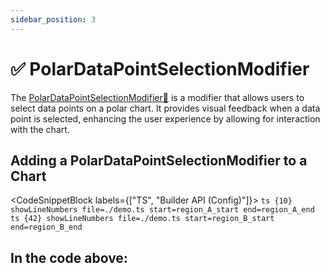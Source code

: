 ```yaml
---
sidebar_position: 3
---
```


# ✅ PolarDataPointSelectionModifier

The [PolarDataPointSelectionModifier:blue_book:](https://www.scichart.com/documentation/js/v4/typedoc/classes/polardatapointselectionmodifier.html) is a modifier that allows users to select data points on a polar chart. It provides visual feedback when a data point is selected, enhancing the user experience by allowing for interaction with the chart.

## Adding a PolarDataPointSelectionModifier to a Chart



<CodeSnippetBlock labels={["TS", "Builder API (Config)"]}>
    ```ts {10} showLineNumbers file=./demo.ts start=region_A_start end=region_A_end
    ```
    ```ts {42} showLineNumbers file=./demo.ts start=region_B_start end=region_B_end
    ```
</CodeSnippetBlock>

<LiveDocSnippet name="./demo" />

In the code above:
-